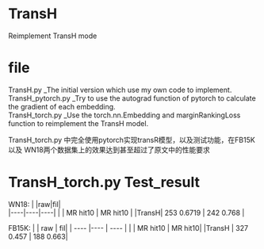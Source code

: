 # TransH
Reimplement TransH mode

# file 
TransH.py _The initial version which use my own code to implement.  
TransH_pytorch.py _Try to use the autograd function of pytorch to calculate the gradient of each embedding.    
TransH_torch.py _Use the torch.nn.Embedding and marginRankingLoss function to reimplement the TransH model.  

TransH_torch.py 中完全使用pytorch实现transR模型，以及测试功能，在FB15K 以及 WN18两个数据集上的效果达到甚至超过了原文中的性能要求

# TransH_torch.py Test_result

WN18:
|    |raw|fil|          
|----|----|----|
|	   | MR    hit10  | MR    hit10 | 
|TransH| 253   0.6719 | 242    0.768 |  

FB15K:
    |                |    raw           |           fil|
    |  ----  |----  |  ----  |
  |	         |        MR      hit10   |      MR     hit10|
  |TransH  |        327      0.457        | 188       0.663|
